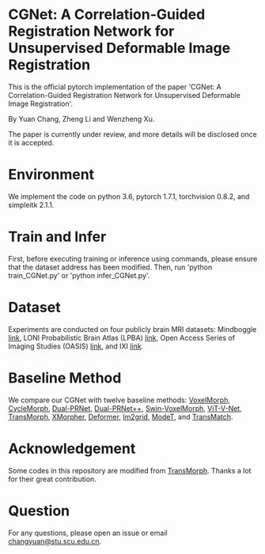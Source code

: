 # CGNet: A Correlation-Guided Registration Network for Unsupervised Deformable Image Registration

This is the official pytorch implementation of the paper 'CGNet: A Correlation-Guided Registration Network for Unsupervised Deformable Image Registration'.

By Yuan Chang, Zheng Li and Wenzheng Xu.

The paper is currently under review, and more details will be disclosed once it is accepted.

# Environment

We implement the code on python 3.6, pytorch 1.7.1, torchvision 0.8.2, and simpleitk 2.1.1.

# Train and Infer

First, before executing training or inference using commands, please ensure that the dataset address has been modified. Then, run 'python train_CGNet.py' or 'python infer_CGNet.py'.

# Dataset

Experiments are conducted on four publicly brain MRI datasets: Mindboggle [link](https://osf.io/nhtur/), LONI Probabilistic Brain Atlas (LPBA) [link](https://resource.loni.usc.edu/resources/atlases-downloads/), Open Access Series of Imaging Studies (OASIS) [link](https://sites.wustl.edu/oasisbrains/]), and IXI [link](https://brain-development.org/ixi-dataset/).

# Baseline Method

We compare our CGNet with twelve baseline methods: [VoxelMorph](https://github.com/voxelmorph/voxelmorph), [CycleMorph](https://github.com/boahK/MEDIA_CycleMorph), [Dual-PRNet](https://github.com/anonymous2024slnet/SLNet/blob/main/models/PRNet.py), [Dual-PRNet++](https://github.com/anonymous2024slnet/SLNet/blob/main/models/PRNet.py), [Swin-VoxelMorph](https://github.com/YongpeiZhu/Swin-VoxelMorph/tree/master), [ViT-V-Net](https://github.com/junyuchen245/ViT-V-Net_for_3D_Image_Registration_Pytorch), [TransMorph](https://github.com/junyuchen245/TransMorph_Transformer_for_Medical_Image_Registration), [XMorpher](https://github.com/Solemoon/XMorpher), [Deformer](https://github.com/CJSOrange/DMR-Deformer), [Im2grid](https://github.com/anonymous2024slnet/SLNet/blob/main/models/Im2grid.py), [ModeT](https://github.com/anonymous2024slnet/SLNet/blob/main/models/ModeT.py), and [TransMatch](https://github.com/tzayuan/TransMatch_TMI).

# Acknowledgement

Some codes in this repository are modified from [TransMorph](https://github.com/junyuchen245/TransMorph_Transformer_for_Medical_Image_Registration). Thanks a lot for their great contribution.

# Question

For any questions, please open an issue or email changyuan@stu.scu.edu.cn.
